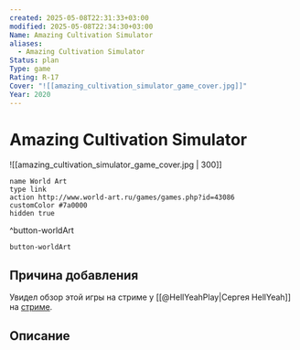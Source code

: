 ```yaml
---
created: 2025-05-08T22:31:33+03:00
modified: 2025-05-08T22:34:30+03:00
Name: Amazing Cultivation Simulator
aliases:
  - Amazing Cultivation Simulator
Status: plan
Type: game
Rating: R-17
Cover: "![[amazing_cultivation_simulator_game_cover.jpg]]"
Year: 2020
---
```


# Amazing Cultivation Simulator

![[amazing_cultivation_simulator_game_cover.jpg | 300]]


```button
name World Art
type link
action http://www.world-art.ru/games/games.php?id=43086
customColor #7a0000
hidden true
```
^button-worldArt



`button-worldArt`

## Причина добавления

Увидел обзор этой игры на стриме у [[@HellYeahPlay|Сергея HellYeah]] на [стриме](https://www.twitch.tv/videos/2452716054?filter=archives&sort=time).

## Описание


